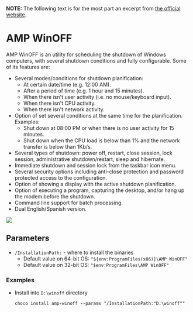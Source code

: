 ﻿**NOTE:** The following text is for the most part an excerpt from [the official website](http://www.ampsoft.net/utilities/WinOFF.php).

# AMP WinOFF 
AMP WinOFF is an utility for scheduling the shutdown of Windows computers, with several shutdown conditions and fully configurable. Some of its features are:
* Several modes/conditions for shutdown planification:
    * At certain date/time (e.g. 12:00 AM).
    * After a period of time (e.g. 1 hour and 15 minutes).
    * When there isn't user activity (i.e. no mouse/keyboard input).
    * When there isn't CPU activity.
    * When there isn't network activity.
* Option of set several conditions at the same time for the planification. Examples:
    * Shut down at 08:00 PM or when there is no user activity for 15 minutes.
    * Shut down when the CPU load is below than 1% and the network transfer is below than 1Kb/s.
* Several types of shutdown: power off, restart, close session, lock session, administrative shutdown/restart, sleep and hibernate.
* Immediate shutdown and session lock from the taskbar icon menu.
* Several security options including anti-close protection and password protected access to the configuration.
* Option of showing a display with the active shutdown planification.
* Option of executing a program, capturing the desktop, and/or hang up the modem before the shutdown.
* Command line support for batch processing.
* Dual English/Spanish version.

![](https://cdn.jsdelivr.net/gh/jakublevy/chocopkgs/amp-winoff/preview.png)

## Parameters
* `/InstallationPath:` - where to install the binaries
  - Default value on 64-bit OS: `"${env:ProgramFiles(x86)}\AMP WinOFF"`
  - Default value on 32-bit OS: `"$env:ProgramFiles\AMP WinOFF"`

### Examples
* Install into `D:\winoff` directory
  ```
  choco install amp-winoff --params "/InstallationPath:"D:\winoff""
  ```
